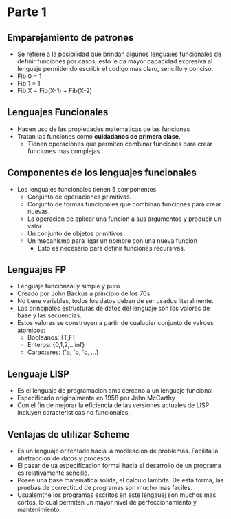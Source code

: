 # Parte 1

## Emparejamiento de patrones

+ Se refiere a la posibilidad que brindan algunos lenguajes funcionales de definir funciones por casos;
esto le da mayor capacidad expresiva al lenguaje permitiendo escribir el codigo mas claro, sencillo y conciso.
+ Fib 0 = 1
+ Fib 1 = 1
+ Fib X = Fib(X-1) + Fib(X-2)

## Lenguajes Funcionales

+ Hacen uso de las propiedades matematicas de las funciones
+ Tratan las funciones como **cuidadanos de primera clase**.
    + Tienen operaciones que permiten combinar funciones para crear funciones mas complejas.

## Componentes de los lenguajes funcionales

+ Los lenguajes funcionales tienen 5 componentes
    + Conjunto de operiaciones primitivas.
    + Conjunto de formas funcionales que combinan funciones para crear nuevas.
    + La operacion de aplicar una funcion a sus argumentos y producir un valor
    + Un conjunto de objetos primitivos
    + Un mecanismo para ligar un nombre con una nueva funcion
        + Esto es necesario para definir funciones recursivas.

## Lenguajes FP

+ Lenguaje funcionaal y simple y puro
+ Creado por John Backus a principio de los 70s.
+ No tiene variables, todos los datos deben de ser usados literalmente.
+ Las principales estructuras de datos del lenguaje son los valores de base y las secuencias.
+ Estos valores se construyen a partir de cualuqier conjunto de valroes atomicos:
    + Booleanos: {T,F}
    + Enteros: {0,1,2,...inf}
    + Caracteres: {'a, 'b, 'c, ...}


## Lenguaje LISP

+ Es el lenguaje de programacion ams cercano a un lenguaje funcional
+ Especificado originalmente en 1958 por John McCarthy
+ Con el fin de mejorar la eficiencia de las versiones actuales de LISP incluyen caracteristicas no funcionales.

## Ventajas de utilizar Scheme

+ Es un lenguaje oritentado hacia la modleacion de problemas. Facilita la abstraccion de datos y procesos.
+ El pasar de ua especificacion formal hacia el desarrollo de un programa es relativamente sencillo.
+ Posee una base matematica solida, el calculo lambda. De esta forma, las pruebas de correctitud de programas son mucho mas faciles.
+ Usualemtne los programas escritos en este lengauej son muchos mas cortos, lo cual permiten un mayor nivel de perfeccionamiento y mantenimiento.

